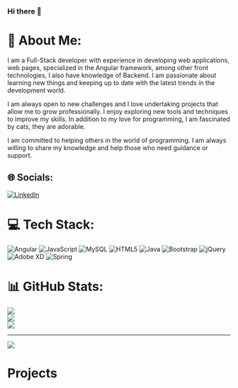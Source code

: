 ### Hi there 👋

# 💫 About Me:
I am a Full-Stack developer with experience in developing web applications, web pages, specialized in the Angular framework, among other front technologies, I also have knowledge of Backend. I am passionate about learning new things and keeping up to date with the latest trends in the development world.

I am always open to new challenges and I love undertaking projects that allow me to grow professionally. I enjoy exploring new tools and techniques to improve my skills. In addition to my love for programming, I am fascinated by cats, they are adorable.

I am committed to helping others in the world of programming. I am always willing to share my knowledge and help those who need guidance or support.


## 🌐 Socials:
[![LinkedIn](https://img.shields.io/badge/LinkedIn-%230077B5.svg?logo=linkedin&logoColor=white)](https://linkedin.com/in/https://www.linkedin.com/in/alan-kevin-gonzalez-hernandez-2b1116225/) 

# 💻 Tech Stack:
![Angular](https://img.shields.io/badge/angular-%23DD0031.svg?style=for-the-badge&logo=angular&logoColor=white) ![JavaScript](https://img.shields.io/badge/javascript-%23323330.svg?style=for-the-badge&logo=javascript&logoColor=%23F7DF1E) ![MySQL](https://img.shields.io/badge/mysql-%2300f.svg?style=for-the-badge&logo=mysql&logoColor=white) ![HTML5](https://img.shields.io/badge/html5-%23E34F26.svg?style=for-the-badge&logo=html5&logoColor=white) ![Java](https://img.shields.io/badge/java-%23ED8B00.svg?style=for-the-badge&logo=java&logoColor=white) ![Bootstrap](https://img.shields.io/badge/bootstrap-%23563D7C.svg?style=for-the-badge&logo=bootstrap&logoColor=white) ![jQuery](https://img.shields.io/badge/jquery-%230769AD.svg?style=for-the-badge&logo=jquery&logoColor=white) ![Adobe XD](https://img.shields.io/badge/Adobe%20XD-470137?style=for-the-badge&logo=Adobe%20XD&logoColor=#FF61F6) ![Spring](https://img.shields.io/badge/spring-%236DB33F.svg?style=for-the-badge&logo=spring&logoColor=white)
# 📊 GitHub Stats:
![](https://github-readme-stats.vercel.app/api?username=AlanKevinGZ&theme=radical&hide_border=false&include_all_commits=false&count_private=false)<br/>
![](https://github-readme-streak-stats.herokuapp.com/?user=AlanKevinGZ&theme=radical&hide_border=false)<br/>
![](https://github-readme-stats.vercel.app/api/top-langs/?username=AlanKevinGZ&theme=radical&hide_border=false&include_all_commits=false&count_private=false&layout=compact)

---
[![](https://visitcount.itsvg.in/api?id=AlanKevinGZ&icon=0&color=0)](https://visitcount.itsvg.in)

<!-- Proudly created with GPRM ( https://gprm.itsvg.in ) -->

# Projects
